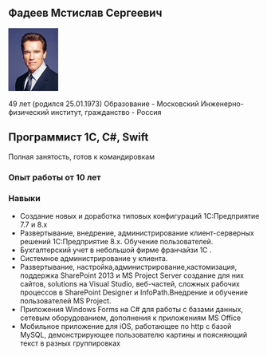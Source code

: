 ## Фадеев Мстислав Сергеевич  
![](/img/Schwarzenegger.jpg)  

49 лет (родился 25.01.1973) Образование - Московский Инженерно-физический институт, гражданство - Россия  
## Программист 1С, С#, Swift 
Полная занятость, готов к командировкам  
### Опыт работы от 10 лет
### Навыки  
- Создание новых и доработка типовых конфигураций 1С:Предприятие 7.7 и 8.х
- Развертывание, внедрение, администрирование клиент-серверных решений 1С:Предприятие 8.х. Обучение пользователей. 
- Бухгалтерский учет в небольшой фирме франчайзи 1С .
- Системное администрирование у клиента.
- Развертывание, настройка,администрирование,кастомизация, поддержка SharePoint 2013 и MS Project Server создание для них сайтов, solutions на Visual Studio, веб-частей, сложных рабочих процессов в SharePoint Designer и InfoPath.Внедрение и обучение пользователей MS Project.
- Приложения Windows Forms на C# для работы с базами данных, сетевым оборудованием, дополнения к приложениям MS Office
- Мобильное приложение для iOS, работающее по http с базой MySQL, демонстрирующее пользователю картины и поясняющий текст в разных группировках